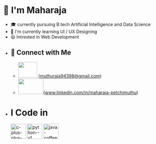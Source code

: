 # 👋 I'm Maharaja
- 🎓 currently pursuing B.tech Artificial Intelligence and Data Science
- 📖 I'm currently learning UI / UX Designing
- 😃 Intrested in Web Development
- ## 📱 Connect with Me
  - <img height ="50" width ="60" src="https://img.shields.io/badge/Gmail-D14836?style=for-the-badge&logo=gmail&logoColor=white"> (muthuraja94398@gmail.com)
  - <img height ="50" width ="80" src="https://img.shields.io/badge/LinkedIn-0077B5?style=for-the-badge&logo=linkedin&logoColor=white">(www.linkedin.com/in/maharaja-petchimuthu)
- # I Code in
    <img width="48" height="48" src="https://img.icons8.com/fluency/48/c-plus-plus-logo.png" alt="c-plus-plus-logo"/>
    <img width="48" height="48" src="https://img.icons8.com/color/48/python--v1.png" alt="python--v1"/>
    <img width="48" height="48" src="https://img.icons8.com/color/48/java-coffee-cup-logo--v1.png" alt="java-coffee-cup-logo--v1"/>
